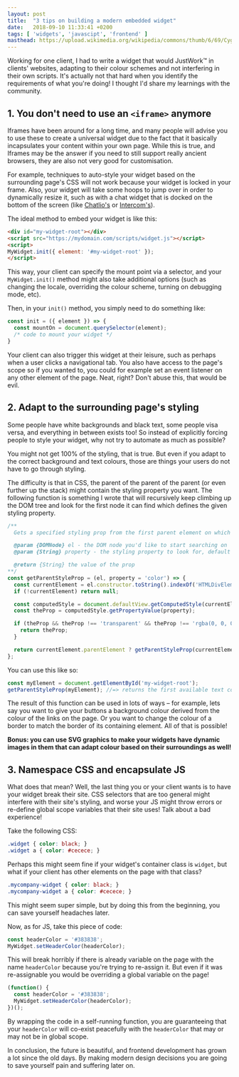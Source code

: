 ```yaml
---
layout: post
title:  "3 tips on building a modern embedded widget"
date:   2018-09-10 11:33:41 +0200
tags: [ 'widgets', 'javascipt', 'frontend' ]
masthead: https://upload.wikimedia.org/wikipedia/commons/thumb/6/69/Cygnus_Wall.jpg/1024px-Cygnus_Wall.jpg
---
```

Working for one client, I had to write a widget that would JustWork™ in clients' websites, adapting to their colour schemes and not interfering in their own scripts. It's actually not that hard when you identify the requirements of what you're doing! I thought I'd share my learnings with the community.

## 1. You don't need to use an `<iframe>` anymore

Iframes have been around for a long time, and many people will advise you to use these to create a universal widget due to the fact that it basically incapsulates your content within your own page. While this is true, and Iframes may be the answer if you need to still support really ancient browsers, they are also not very good for customisation.

For example, techniques to auto-style your widget based on the surrounding page's CSS will not work because your widget is locked in your frame. Also, your widget will take some hoops to jump over in order to dynamically resize it, such as with a chat widget that is docked on the bottom of the screen (like [Chatlio's](https://chatlio.com/) or [Intercom's](https://www.intercom.com/)).

The ideal method to embed your widget is like this:

```html
<div id="my-widget-root"></div>
<script src="https://mydomain.com/scripts/widget.js"></script>
<script>
MyWidget.init({ element: '#my-widget-root' });
</script>
```

This way, your client can specify the mount point via a selector, and your `MyWidget.init()` method might also take additional options (such as changing the locale, overriding the colour scheme, turning on debugging mode, etc).

Then, in your `init()` method, you simply need to do something like:

```js
const init = ({ element }) => {
  const mountOn = document.querySelector(element);
  /* code to mount your widget */
}
```

Your client can also trigger this widget at their leisure, such as perhaps when a user clicks a navigational tab. You also have access to the page's scope so if you wanted to, you could for example set an event listener on any other element of the page. Neat, right? Don't abuse this, that would be evil.

## 2. Adapt to the surrounding page's styling

Some people have white backgrounds and black text, some people visa versa, and everything in between exists too! So instead of explicitly forcing people to style your widget, why not try to automate as much as possible?

You might not get 100% of the styling, that is true. But even if you adapt to the correct background and text colours, those are things your users do not have to go through styling.

The difficulty is that in CSS, the parent of the parent of the parent (or even further up the stack) might contain the styling property you want. The following function is something I wrote that will recursively keep climbing up the DOM tree and look for the first node it can find which defines the given styling property.

```js
/**
  Gets a specified styling prop from the first parent element on which its set

  @param {DOMNode} el - the DOM node you'd like to start searching on
  @param {String} property - the styling property to look for, default is `color` - also useful is `backgroundColor`, but can also be used for borders, etc.

  @return {String} the value of the prop
**/
const getParentStyleProp = (el, property = 'color') => {
  const currentElement = el.constructor.toString().indexOf('HTMLDivElement') > -1 ? el : document.querySelector(el);
  if (!currentElement) return null;

  const computedStyle = document.defaultView.getComputedStyle(currentElement);
  const theProp = computedStyle.getPropertyValue(property);

  if (theProp && theProp !== 'transparent' && theProp !== 'rgba(0, 0, 0, 0)') {
    return theProp;
  }

  return currentElement.parentElement ? getParentStyleProp(currentElement.parentElement) : null;
};
```

You can use this like so:

```js
const myElement = document.getElementById('my-widget-root');
getParentStyleProp(myElement); //=> returns the first available text colour
```

The result of this function can be used in lots of ways – for example, lets say you want to give your buttons a background colour derived from the colour of the links on the page. Or you want to change the colour of a border to match the border of its containing element. All of that is possible!

**Bonus: you can use SVG graphics to make your widgets have dynamic images in them that can adapt colour based on their surroundings as well!**

## 3. Namespace CSS and encapsulate JS

What does that mean? Well, the last thing you or your client wants is to have your widget break their site. CSS selectors that are too general might interfere with their site's styling, and worse your JS might throw errors or re-define global scope variables that their site uses! Talk about a bad experience!

Take the following CSS:

```css
.widget { color: black; }
.widget a { color: #cecece; }
```

Perhaps this might seem fine if your widget's container class is `widget`, but what if your client has other elements on the page with that class?

```css
.mycompany-widget { color: black; }
.mycompany-widget a { color: #cecece; }
```

This might seem super simple, but by doing this from the beginning, you can save yourself headaches later.

Now, as for JS, take this piece of code:

```js
const headerColor = '#383838';
MyWidget.setHeaderColor(headerColor);
```

This will break horribly if there is already variable on the page with the name `headerColor` because you're trying to re-assign it. But even if it was re-assignable you would be overriding a global variable on the page!

```js
(function() {
  const headerColor = '#383838';
  MyWidget.setHeaderColor(headerColor);
})();
```

By wrapping the code in a self-running function, you are guaranteeing that your `headerColor` will co-exist peacefully with the `headerColor` that may or may not be in global scope.

In conclusion, the future is beautiful, and frontend development has grown a lot since the old days. By making modern design decisions you are going to save yourself pain and suffering later on.
